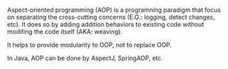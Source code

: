 Aspect-oriented programming (AOP) is a programning paradigm that focus on separating the cross-cutting concerns (E.G.: logging, detect changes, etc). It does so by adding addition behaviors to existing code without modifing the code itself (AKA: weaving).

It helps to provide modularity to OOP, not to replace OOP.

In Java, AOP can be done by AspectJ, SpringAOP, etc.